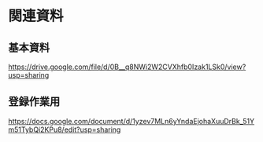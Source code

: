 # 関連資料

## 基本資料
https://drive.google.com/file/d/0B__q8NWi2W2CVXhfb0Izak1LSk0/view?usp=sharing




## 登録作業用
https://docs.google.com/document/d/1yzev7MLn6yYndaEjohaXuuDrBk_51Ym51TybQi2KPu8/edit?usp=sharing

